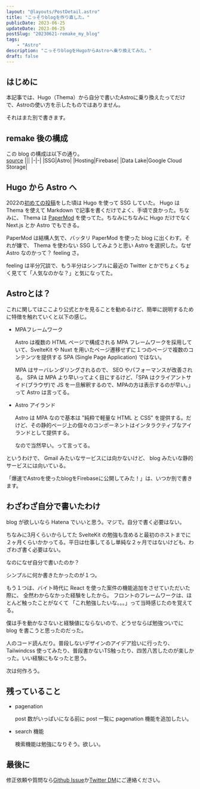 ```yaml
---
layout: "@layouts/PostDetail.astro"
title: "こっそりblogを作り直した。"
publicDate: 2023-06-25
updateDate: 2023-06-25
postSlug: "20230621-remake_my_blog"
tags:
    - "Astro"
description: "こっそりblogをHugoからAstroへ乗り換えてみた。"
draft: false
---
```


## はじめに

本記事では、Hugo（Thema）から自分で書いたAstroに乗り換えたってだけで、Astroの使い方を示したものではありません。

それはまた別で書きます。

## remake 後の構成

この blog の構成は以下の通り。<br>[source](https://github.com/marogosteen/marogosteen-pages)
|||
|-|-|
|SSG|Astro|
|Hosting|Firebase|
|Data Lake|Google Cloud Storage|

## Hugo から Astro へ

2022の[初めての投稿](https://marogosteen-pages.web.app/posts/20221007-hello-world/)をした頃は Hugo を使って SSG していた。
Hugo は Thema を使えて Markdown で記事を書くだけでよく、手頃で良かった。ちなみに、 Thema は [PaperMod](https://adityatelange.github.io/hugo-PaperMod/) を使ってた。ちなみにちなみに Hugo だけでなく Next.js とか Astro でもできる。

PaperMod は結構人気で、バッタリ PaperMod を使った blog に出くわす。それが嫌で、 Thema を使わない SSG してみようと思い Astro を選択した。なぜ Astro なのかって？ feeling さ。

feeling は半分冗談で、もう半分はシンプルに最近の Twitter とかでちょくちょく見てて「人気なのかな？」と気になってた。

## Astroとは？

これに関してはここより公式とかを見ることを勧めるけど、簡単に説明するために特徴を触れていくと以下の感じ。

- MPAフレームワーク

    Astro は複数の HTML ページで構成される MPA フレームワークを採用していて、SvelteKit や Nuxt を用いたページ遷移せずに１つのページで複数のコンテンツを提供する SPA (Single Page Application) ではない。

    MPA はサーバレンダリングされるので、 SEO やパフォーマンスが改善される。 SPA は MPA より早いってよく目にするけど、「SPA はクライアントサイド(ブラウザ)で JS を一旦解釈するので、MPAの方は表示するのが早い。」って Astro は言ってる。

- Astro アイランド

    Astro は MPA なので基本は "純粋で軽量な HTML と CSS" を提供する。だけど、その静的ページ上の個々のコンポーネントはインタラクティブなアイランドとして提供する。

    なので当然早い。って言ってる。

というわけで、 Gmail みたいなサービスには向かないけど、 blog みたいな静的サービスには向いている。

「爆速でAstroを使ったblogをFirebaseに公開してみた！」は、いつか別で書きます。

## わざわざ自分で書いたわけ

blog が欲しいなら Hatena でいいと思う。マジで。自分で書く必要はない。

ちなみに3月くらいからしてた SvelteKit の勉強も含めると最初のホストまでに２ヶ月くらいかかってる。平日は仕事してるし単純な２ヶ月ではないけども、わざわざ書く必要はない。

なのになぜ自分で書いたのか？

シンプルに何か書きたかったのが１つ。

もう１つは、バイト時代に React を使った案件の機能追加をさせていただいた際に、
全然わからなかった経験をしたから。
フロントのフレームワークは、ほとんど触ったことがなくて
「これ勉強したいな。。。」って当時感じたのを覚えてる。

僕は手を動かなさないと経験値にならないので、どうせならば勉強ついでに blog を書こうと思ったのだった。

人のコード読んだり。普段しないデザインのアイデア拾いに行ったり、 Tailwindcss 使ってみたり、普段書かないTS触ったり、四苦八苦したのが楽しかった。いい経験にもなったと思う。

次は何作ろう。

## 残っていること

- pagenation

    post 数がいっぱいになる前に post 一覧に pagenation 機能を追加したい。

- search 機能

    検索機能は勉強になりそう。欲しい。

## 最後に

修正依頼や質問なら[Github Issue](https://github.com/marogosteen/marogosteen-pages/issues)か[Twitter DM](https://twitter.com/marogosteen)にご連絡ください。
